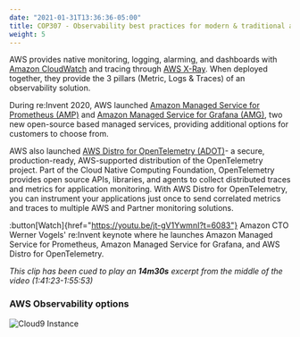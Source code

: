 ```yaml
---
date: "2021-01-31T13:36:36-05:00"
title: COP307 - Observability best practices for modern & traditional applications
weight: 5
---
```


AWS provides native monitoring, logging, alarming, and dashboards with [Amazon CloudWatch](https://aws.amazon.com/cloudwatch/) and tracing through [AWS X-Ray](https://aws.amazon.com/xray/). When deployed together, they provide the 3 pillars (Metric, Logs & Traces) of an observability solution. 

During re\:Invent 2020, AWS launched [Amazon Managed Service for Prometheus (AMP)](https://aws.amazon.com/prometheus/) and [Amazon Managed Service for Grafana (AMG)](https://aws.amazon.com/grafana/), two new open-source based managed services, providing additional options for customers to choose from.

AWS also launched [AWS Distro for OpenTelemetry (ADOT)](https://aws-otel.github.io/)- a secure, production-ready, AWS-supported distribution of the OpenTelemetry project. Part of the Cloud Native Computing Foundation, OpenTelemetry provides open source APIs, libraries, and agents to collect distributed traces and metrics for application monitoring. With AWS Distro for OpenTelemetry, you can instrument your applications just once to send correlated metrics and traces to multiple AWS and Partner monitoring solutions.

:button[Watch]{href="https://youtu.be/jt-gV1YwmnI?t=6083"} Amazon CTO Werner Vogels' re\:Invent keynote where he launches Amazon Managed Service for Prometheus, Amazon Managed Service for Grafana, and AWS Distro for OpenTelemetry.

_This clip has been cued to play an **14m30s** excerpt from the middle of the video (1:41:23-1:55:53)_

### AWS Observability options

![Cloud9 Instance](/images/intro/aws-observability.png?classes=shadow)
